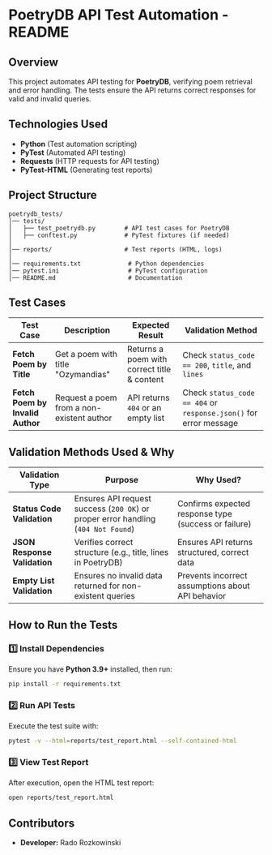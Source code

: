 # PoetryDB API Test Automation - README

## Overview
This project automates API testing for **PoetryDB**, verifying poem retrieval and error handling. The tests ensure the API returns correct responses for valid and invalid queries.

## Technologies Used
- **Python** (Test automation scripting)
- **PyTest** (Automated API testing)
- **Requests** (HTTP requests for API testing)
- **PyTest-HTML** (Generating test reports)

## Project Structure
```
poetrydb_tests/
│── tests/
│   ├── test_poetrydb.py        # API test cases for PoetryDB
│   ├── conftest.py             # PyTest fixtures (if needed)
│
│── reports/                    # Test reports (HTML, logs)
│
│── requirements.txt             # Python dependencies
│── pytest.ini                   # PyTest configuration
│── README.md                    # Documentation
```

## Test Cases
| **Test Case** | **Description** | **Expected Result** | **Validation Method** |
|--------------|----------------|--------------------|------------------|
| **Fetch Poem by Title** | Get a poem with title "Ozymandias" | Returns a poem with correct title & content | Check `status_code == 200`, `title`, and `lines` |
| **Fetch Poem by Invalid Author** | Request a poem from a non-existent author | API returns `404` or an empty list | Check `status_code == 404` or `response.json()` for error message |

## **Validation Methods Used & Why**
| **Validation Type** | **Purpose** | **Why Used?** |
|------------------|-----------|------------|
| **Status Code Validation** | Ensures API request success (`200 OK`) or proper error handling (`404 Not Found`) | Confirms expected response type (success or failure) |
| **JSON Response Validation** | Verifies correct structure (e.g., title, lines in PoetryDB) | Ensures API returns structured, correct data |
| **Empty List Validation** | Ensures no invalid data returned for non-existent queries | Prevents incorrect assumptions about API behavior |

## How to Run the Tests
### 1️⃣ Install Dependencies
Ensure you have **Python 3.9+** installed, then run:
```sh
pip install -r requirements.txt
```

### 2️⃣ Run API Tests
Execute the test suite with:
```sh
pytest -v --html=reports/test_report.html --self-contained-html
```

### 3️⃣ View Test Report
After execution, open the HTML test report:
```sh
open reports/test_report.html
```

## Contributors
- **Developer:** Rado Rozkowinski


